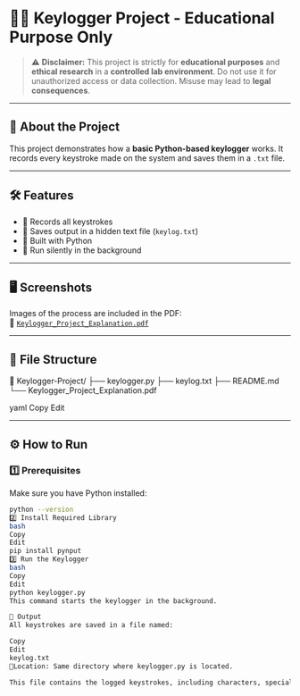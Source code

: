 # 🕵️‍♂️ Keylogger Project - Educational Purpose Only

> ⚠️ **Disclaimer:** This project is strictly for **educational purposes** and **ethical research** in a **controlled lab environment**. Do not use it for unauthorized access or data collection. Misuse may lead to **legal consequences**.

---

## 📌 About the Project

This project demonstrates how a **basic Python-based keylogger** works. It records every keystroke made on the system and saves them in a `.txt` file.

---

## 🛠️ Features

- 🎯 Records all keystrokes
- 💾 Saves output in a hidden text file (`keylog.txt`)
- 🐍 Built with Python
- 🧪 Run silently in the background

---

## 🖥️ Screenshots

Images of the process are included in the PDF:  
📄 [`Keylogger_Project_Explanation.pdf`](./Keylogger_Project_Explanation.pdf)

---

## 📂 File Structure

📁 Keylogger-Project/
├── keylogger.py
├── keylog.txt
├── README.md
└── Keylogger_Project_Explanation.pdf

yaml
Copy
Edit

---

## ⚙️ How to Run

### 1️⃣ Prerequisites

Make sure you have Python installed:

```bash
python --version
2️⃣ Install Required Library
bash
Copy
Edit
pip install pynput
3️⃣ Run the Keylogger
bash
Copy
Edit
python keylogger.py
This command starts the keylogger in the background.

📄 Output
All keystrokes are saved in a file named:

Copy
Edit
keylog.txt
📍Location: Same directory where keylogger.py is located.

This file contains the logged keystrokes, including characters, special keys, and entered credentials (if any).

